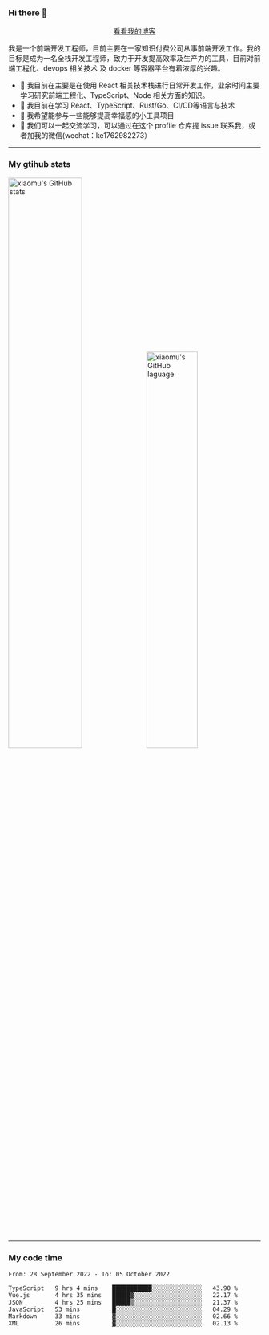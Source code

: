 ### Hi there 👋

<p align="center">
  <a href="https://blog.realjacket.site/">看看我的博客</a>
</p>

我是一个前端开发工程师，目前主要在一家知识付费公司从事前端开发工作。我的目标是成为一名全栈开发工程师，致力于开发提高效率及生产力的工具，目前对前端工程化、devops 相关技术 及 docker 等容器平台有着浓厚的兴趣。

- 🔭 我目前在主要是在使用 React 相关技术栈进行日常开发工作，业余时间主要学习研究前端工程化、TypeScript、Node 相关方面的知识。
- 🌱 我目前在学习 React、TypeScript、Rust/Go、CI/CD等语言与技术
- 👯 我希望能参与一些能够提高幸福感的小工具项目
- 💬 我们可以一起交流学习，可以通过在这个 profile 仓库提 issue 联系我，或者加我的微信(wechat：ke1762982273）

***

### My gtihub stats

<a><img src="https://github-readme-stats.vercel.app/api?username=real-jacket" title="xiaomu's GitHub stats" alt="xiaomu's GitHub stats" style="width:54%;"/></a>
<a><img src="https://github-readme-stats.vercel.app/api/top-langs/?username=real-jacket&layout=compact" title="xiaomu's GitHub laguage" alt="xiaomu's GitHub laguage" style="width:45%;"/><a/>

***

### My code time

<!--START_SECTION:waka-->

```text
From: 28 September 2022 - To: 05 October 2022

TypeScript   9 hrs 4 mins    ███████████░░░░░░░░░░░░░░   43.90 %
Vue.js       4 hrs 35 mins   █████▓░░░░░░░░░░░░░░░░░░░   22.17 %
JSON         4 hrs 25 mins   █████▒░░░░░░░░░░░░░░░░░░░   21.37 %
JavaScript   53 mins         █░░░░░░░░░░░░░░░░░░░░░░░░   04.29 %
Markdown     33 mins         ▓░░░░░░░░░░░░░░░░░░░░░░░░   02.66 %
XML          26 mins         ▓░░░░░░░░░░░░░░░░░░░░░░░░   02.13 %
```

<!--END_SECTION:waka-->
